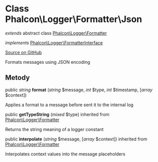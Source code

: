 # Class **Phalcon\\Logger\\Formatter\\Json**

*extends* abstract class [Phalcon\Logger\Formatter](/en/3.1.2/api/Phalcon_Logger_Formatter)

*implements* [Phalcon\Logger\FormatterInterface](/en/3.1.2/api/Phalcon_Logger_FormatterInterface)

<a href="https://github.com/phalcon/cphalcon/blob/master/phalcon/logger/formatter/json.zep" class="btn btn-default btn-sm">Source on GitHub</a>

Formats messages using JSON encoding

## Metody

public *string* **format** (*string* $message, *int* $type, *int* $timestamp, [*array* $context])

Applies a format to a message before sent it to the internal log

public **getTypeString** (*mixed* $type) inherited from [Phalcon\Logger\Formatter](/en/3.1.2/api/Phalcon_Logger_Formatter)

Returns the string meaning of a logger constant

public **interpolate** (*string* $message, [*array* $context]) inherited from [Phalcon\Logger\Formatter](/en/3.1.2/api/Phalcon_Logger_Formatter)

Interpolates context values into the message placeholders